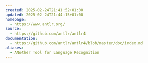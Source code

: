 ```yaml
---
created: 2025-02-24T21:41:52+01:00
updated: 2025-02-24T21:44:15+01:00
homepage:
  - https://www.antlr.org/
source:
  - https://github.com/antlr/antlr4
documentation:
  - https://github.com/antlr/antlr4/blob/master/doc/index.md
aliases:
  - ANother Tool for Language Recognition
---
```

